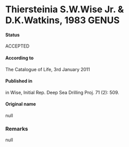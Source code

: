 Thiersteinia S.W.Wise Jr. & D.K.Watkins, 1983 GENUS
=======

#### Status
ACCEPTED

#### According to
The Catalogue of Life, 3rd January 2011

#### Published in
in Wise, Initial Rep. Deep Sea Drilling Proj. 71 (2): 509.

#### Original name
null

### Remarks
null